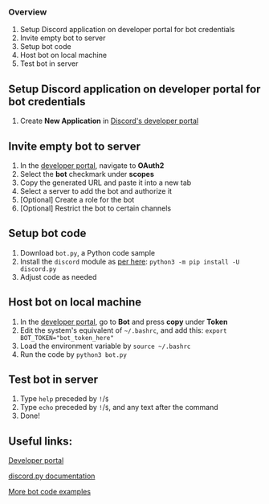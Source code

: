 ### Overview

1. Setup Discord application on developer portal for bot credentials
2. Invite empty bot to server
3. Setup bot code
4. Host bot on local machine
5. Test bot in server

## Setup Discord application on developer portal for bot credentials
1. Create **New Application** in [Discord's developer portal](https://discord.com/developers/applications)

## Invite empty bot to server
1. In the [developer portal](https://discord.com/developers/applications), navigate to **OAuth2**
2. Select the **bot** checkmark under **scopes**
3. Copy the generated URL and paste it into a new tab
4. Select a server to add the bot and authorize it
5. [Optional] Create a role for the bot
6. [Optional] Restrict the bot to certain channels

## Setup bot code
1. Download `bot.py`, a Python code sample
2. Install the `discord` module as [per here](https://discordpy.readthedocs.io/en/latest/intro.html#installing): `python3 -m pip install -U discord.py`
3. Adjust code as needed

## Host bot on local machine
1. In the [developer portal](https://discord.com/developers/applications), go to **Bot** and press **copy** under **Token**
2. Edit the system's equivalent of `~/.bashrc`, and add this: `export BOT_TOKEN="bot_token_here"`
3. Load the environment variable by `source ~/.bashrc`
4. Run the code by `python3 bot.py`

## Test bot in server
1. Type `help` preceded by `!`/`$`
2. Type `echo` preceded by `!`/`$`, and any text after the command
3. Done!

## Useful links:
[Developer portal](https://discord.com/developers)

[discord.py documentation](https://discordpy.readthedocs.io/en/latest/index.html)

[More bot code examples](https://github.com/Rapptz/discord.py/tree/master/examples)
